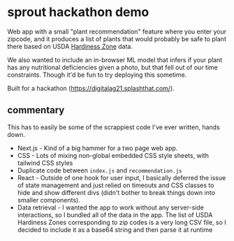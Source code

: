 # sprout hackathon demo

Web app with a small "plant recommendation" feature where you enter your
zipcode, and it produces a list of plants that would probably be safe to plant
there based on USDA [Hardiness
Zone](https://en.wikipedia.org/wiki/Hardiness_zone) data.

We also wanted to include an in-browser ML model that infers if your plant has
any nutritional deficiencies given a photo, but that fell out of our time
constraints. Though it'd be fun to try deploying this sometime.

Built for a hackathon (https://digitalag21.splashthat.com/).

## commentary

This has to easily be some of the scrappiest code I've ever written, hands down.

- Next.js - Kind of a big hammer for a two page web app.
- CSS - Lots of mixing non-global embedded CSS style sheets, with tailwind CSS
  styles
- Duplicate code between `index.js` and `recommendation.js`
- React - Outside of one hook for user input, I basically deferred the issue of
  state management and just relied on timeouts and CSS classes to hide and show
  different divs (didn't bother to break things down into smaller components).
- Data retrieval - I wanted the app to work without any server-side
  interactions, so I bundled all of the data in the app. The list of USDA
  Hardiness Zones corresponding to zip codes is a very long CSV file, so I
  decided to include it as a base64 string and then parse it at runtime
